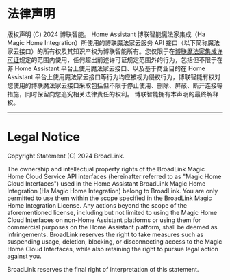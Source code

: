 # 法律声明

版权声明 (C) 2024 博联智能。
Home Assistant 博联智能魔法家集成（Ha Magic Home Integration）所使用的博联魔法家云服务 API 接口（以下简称魔法家云接口）的所有权及其知识产权为博联智能所有。您仅限于在[博联魔法家集成许可证](./LICENSE.md)规定的范围内使用，任何超出前述许可证规定范围外的行为，包括但不限于在非 Home Assistant 平台上使用魔法家云接口、以及基于商业目的在 Home Assistant 平台上使用魔法家云接口等行为均应被视为侵权行为，博联智能有权对您使用的博联魔法家云接口采取包括但不限于停止使用、删除、屏蔽、断开连接等措施，同时保留向您追究相关法律责任的权利。
博联智能拥有本声明的最终解释权。

---

# Legal Notice

Copyright Statement (C) 2024 BroadLink.

The ownership and intellectual property rights of the BroadLink Magic Home Cloud Service API interfaces (hereinafter referred to as "Magic Home Cloud Interfaces") used in the Home Assistant BroadLink Magic Home Integration (Ha Magic Home Integration) belong to BroadLink. You are only permitted to use them within the scope specified in the BroadLink Magic Home Integration License. Any actions beyond the scope of the aforementioned license, including but not limited to using the Magic Home Cloud Interfaces on non-Home Assistant platforms or using them for commercial purposes on the Home Assistant platform, shall be deemed as infringements. BroadLink reserves the right to take measures such as suspending usage, deletion, blocking, or disconnecting access to the Magic Home Cloud Interfaces, while also retaining the right to pursue legal action against you.

BroadLink reserves the final right of interpretation of this statement.